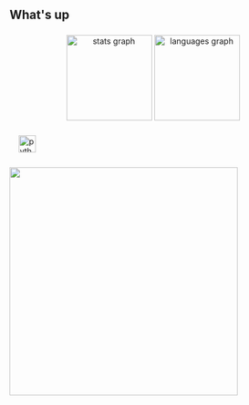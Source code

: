 <h2 align="left">What's up</h2>

###

<div align="center">
  <img src="https://github-readme-stats.vercel.app/api?username=guxtqvoow&hide_title=false&hide_rank=false&show_icons=true&include_all_commits=true&count_private=true&disable_animations=false&theme=dracula&locale=en&hide_border=false" height="150" alt="stats graph"  />
  <img src="https://github-readme-stats.vercel.app/api/top-langs?username=guxtqvoow&locale=en&hide_title=false&layout=compact&card_width=320&langs_count=5&theme=dracula&hide_border=false" height="150" alt="languages graph"  />
</div>

###

<div align="left">
  <img width="12" />
  <img src="https://cdn.jsdelivr.net/gh/devicons/devicon/icons/python/python-original.svg" height="30" alt="python logo"  />
  <img width="12" />
  

###

</div>

<img align="left" height="400" src="https://i.pinimg.com/originals/5e/24/c9/5e24c96a4ff3ca636f9e547888eb2a3b.jpg"  />

###



###

<div align="left">

</div>

###

<br clear="both">



###
